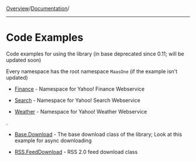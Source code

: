 [Overview](MainPage.md)/[Documentation](Documentation.md)/


---


# Code Examples #

Code examples for using the library (in base deprecated since 0.11; will be updated soon)

Every namespace has the root namespace `MaasOne` (if the example isn't updated)

  * [Finance](sampleYahooManagedFinance.md) - Namespace for Yahoo! Finance Webservice

  * [Search](sampleYahooManagedSearch.md) - Namespace for Yahoo! Search Webservice

  * [Weather](sampleYahooManagedWeather.md) - Namespace for Yahoo! Weather Webservice

.

  * [Base.Download](sampleYahooManagedBaseDownload.md) - The base download class of the library; Look at this example for async downloading

  * [RSS.FeedDownload](sampleYahooManagedRSSFeedDownload.md) - RSS 2.0 feed download class


<br></br>